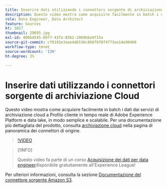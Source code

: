 ```yaml
---
title: Inserire dati utilizzando i connettori sorgente di archiviazione Cloud
description: Questo video mostra come acquisire facilmente in batch i dati dai servizi di archiviazione cloud a Profilo cliente in tempo reale di Adobe Experience Platform e data lake, in modo semplice e scalabile.
role: Data Engineer, Data Architect
feature: Sources
kt: 3827
thumbnail: 29695.jpg
exl-id: 406b4545-8977-43fa-85b2-2069bba9f15a
source-git-commit: cf0193e3aae4d6536c868f078f4773ee14e90408
workflow-type: tm+mt
source-wordcount: '139'
ht-degree: 3%

---
```


# Inserire dati utilizzando i connettori sorgente di archiviazione Cloud

Questo video mostra come acquisire facilmente in batch i dati dai servizi di archiviazione cloud a Profilo cliente in tempo reale di Adobe Experience Platform e data lake, in modo semplice e scalabile. Per una documentazione più dettagliata del prodotto, consulta [archiviazione cloud](https://experienceleague.adobe.com/docs/experience-platform/sources/home.html?lang=en#cloud-storage) nella pagina di panoramica dei connettori di origine.

>[!VIDEO](https://video.tv.adobe.com/v/29695?quality=12&learn=on)

>[!INFO]
>
> Questo video fa parte di un corso [Acquisizione dei dati per data engineer](https://experienceleague.adobe.com/?recommended=ExperiencePlatform-D-1-2020.1.dataingestion?lang=it)disponibile gratuitamente all&#39;Experience League!

Per ulteriori informazioni, consulta la sezione [Documentazione del connettore sorgente Amazon S3](https://experienceleague.adobe.com/docs/experience-platform/sources/ui-tutorials/create/cloud-storage/s3.html).
